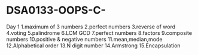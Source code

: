# DSA0133-OOPS-C-
Day 1
1.maximum of 3 numbers
2.perfect numbers
3.reverse of word
4.voting
5.palindrome
6.LCM GCD
7.perfect numbers
8.factors
9.composite numbers 
10.positive & negative numbers 
11.mean,median,mode
12.Alphabetical order
13.N digit number
14.Armstrong
15.Encapsulation

